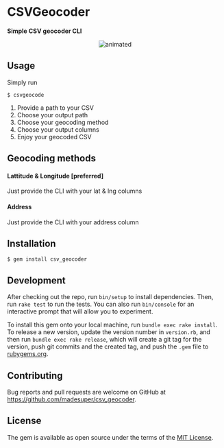 # CSVGeocoder

**Simple CSV geocoder CLI**

<p align="center">
  <img src="https://user-images.githubusercontent.com/29695801/182960263-f41b3762-fa00-45eb-a8bf-d461916bbfcb.gif" alt="animated" />
</p>

## Usage

Simply run

    $ csvgeocode

1. Provide a path to your CSV
2. Choose your output path
3. Choose your geocoding method
4. Choose your output columns
5. Enjoy your geocoded CSV

## Geocoding methods

#### Lattitude & Longitude [preferred]

Just provide the CLI with your lat & lng columns

#### Address

Just provide the CLI with your address column

## Installation

    $ gem install csv_geocoder

## Development

After checking out the repo, run `bin/setup` to install dependencies. Then, run `rake test` to run the tests. You can also run `bin/console` for an interactive prompt that will allow you to experiment.

To install this gem onto your local machine, run `bundle exec rake install`. To release a new version, update the version number in `version.rb`, and then run `bundle exec rake release`, which will create a git tag for the version, push git commits and the created tag, and push the `.gem` file to [rubygems.org](https://rubygems.org).

## Contributing

Bug reports and pull requests are welcome on GitHub at https://github.com/madesuper/csv_geocoder.

## License

The gem is available as open source under the terms of the [MIT License](https://opensource.org/licenses/MIT).
